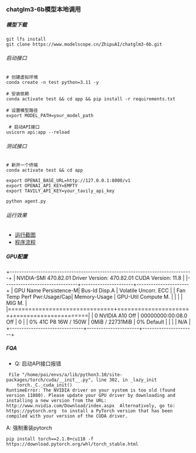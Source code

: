 ### chatglm3-6b模型本地调用


##### 模型下载
```
git lfs install
git clone https://www.modelscope.cn/ZhipuAI/chatglm3-6b.git
```

###### 启动接口
```
# 创建虚拟环境
conda create -n test python=3.11 -y

# 安装依赖
conda activate test && cd app && pip install -r requirements.txt

# 设置模型路径
export MODEL_PATH=your_model_path

 # 启动API接口
uvicorn api:app --reload
```

###### 测试接口
```
# 新开一个终端
conda activate test && cd app

export OPENAI_BASE_URL=http://127.0.0.1:8000/v1
export OPENAI_API_KEY=EMPTY
export TAVILY_API_KEY=your_tavily_api_key

python agent.py
```

###### 运行效果
- [运行截图](https://github.com/mabin2016/chatglm3-api/blob/main/%E8%BF%90%E8%A1%8C%E6%88%AA%E5%9B%BE.png)
- [程序流程](https://github.com/mabin2016/chatglm3-api/blob/main/chatglm3-6b%E8%B0%83%E7%94%A8%E9%80%BB%E8%BE%91.jpg)

##### GPU配置
+-----------------------------------------------------------------------------+
| NVIDIA-SMI 470.82.01    Driver Version: 470.82.01    CUDA Version: 11.8     |
|-------------------------------+----------------------+----------------------+
| GPU  Name        Persistence-M| Bus-Id        Disp.A | Volatile Uncorr. ECC |
| Fan  Temp  Perf  Pwr:Usage/Cap|         Memory-Usage | GPU-Util  Compute M. |
|                               |                      |               MIG M. |
|===============================+======================+======================|
|   0  NVIDIA A10          Off  | 00000000:00:08.0 Off |                    0 |
|  0%   41C    P8    16W / 150W |      0MiB / 22731MiB |      0%      Default |
|                               |                      |                  N/A |
+-------------------------------+----------------------+----------------------+

##### FQA
- Q: 启动API接口报错
```
 File "/home/pai/envs/a/lib/python3.10/site-packages/torch/cuda/__init__.py", line 302, in _lazy_init
    torch._C._cuda_init()
RuntimeError: The NVIDIA driver on your system is too old (found version 11080). Please update your GPU driver by downloading and installing a new version from the URL: http://www.nvidia.com/Download/index.aspx  Alternatively, go to: https://pytorch.org  to install a PyTorch version that has been compiled with your version of the CUDA driver.
```
A: 强制重装pytorch
```
pip install torch==2.1.0+cu118 -f https://download.pytorch.org/whl/torch_stable.html
```